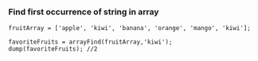 ### Find first occurrence of string in array

```luceescript+trycf
fruitArray = ['apple', 'kiwi', 'banana', 'orange', 'mango', 'kiwi'];

favoriteFruits = arrayFind(fruitArray,'kiwi');
dump(favoriteFruits); //2
```
